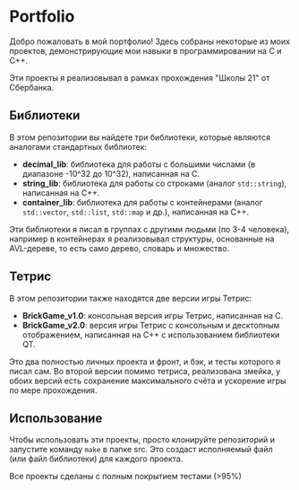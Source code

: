 # Portfolio

Добро пожаловать в мой портфолио! Здесь собраны некоторые из моих проектов, демонстрирующие мои навыки в программировании на C и C++.

Эти проекты я реализовывал в рамках прохождения "Школы 21" от Сбербанка.
## Библиотеки

В этом репозитории вы найдете три библиотеки, которые являются аналогами стандартных библиотек:

* **decimal_lib**: библиотека для работы с большими числами (в диапазоне -10^32 до 10^32), написанная на C.
* **string_lib**: библиотека для работы со строками (аналог `std::string`), написанная на C++.
* **container_lib**: библиотека для работы с контейнерами (аналог `std::vector`, `std::list`, `std::map` и др.), написанная на C++.

Эти библиотеки я писал в группах с другими людьми (по 3-4 человека), например в контейнерах я реализовывал структуры, основанные на AVL-дереве, то есть само дерево, словарь и множество.

## Тетрис

В этом репозитории также находятся две версии игры Тетрис:

* **BrickGame_v1.0**: консольная версия игры Тетрис, написанная на C.
* **BrickGame_v2.0**: версия игры Тетрис с консольным и десктопным отображением, написанная на C++ с использованием библиотеки QT.

Это два полностью личных проекта и фронт, и бэк, и тесты которого я писал сам. Во второй версии помимо тетриса, реализована змейка, у обоих версий есть сохранение максимального счёта и ускорение игры по мере прохождения. 

## Использование

Чтобы использовать эти проекты, просто клонируйте репозиторий и запустите команду `make` в папке src. Это создаст исполняемый файл (или файл библиотеки) для каждого проекта.

Все проекты сделаны с полным покрытием тестами (>95%)
